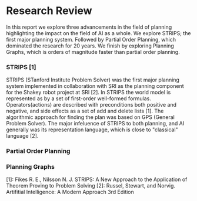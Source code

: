 # Research Review
In this report we explore three advancements in the field of planning highlighting the impact on the field of AI as a whole. We explore STRIPS; the first major planning system. Followed by Partial Order Planning, which dominated the research for 20 years. We finish by exploring Planning Graphs, which is orders of magnitude faster than partial order planning.
### STRIPS [1]
STRIPS (STanford Institute Problem Solver) was the first major planning system implemented in collaboration with SRI as the planning component for the Shakey robot project at SRI [2]. In STRIPS the world model is represented as by a set of first-order well-formed formulas. Operators(actions) are described with preconditions both positive and negative, and side effects as a set of add and delete lists [1]. The algorithmic approach for finding the plan was based on GPS (General Problem Solver).
The major infeluence of STRIPS to both planning, and AI generally was its representation language, which is close to "classical" language [2].

### Partial Order Planning

### Planning Graphs

[1]: Fikes R. E., Nilsson N. J. STRIPS: A New Approach to the Application of Theorem Proving to
Problem Solving
[2]: Russel, Stewart, and Norvig. Artifitial Intelligence: A Modern Approach 3rd Edition
